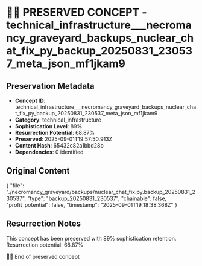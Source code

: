 # 🏴‍☠️ PRESERVED CONCEPT - technical_infrastructure___necromancy_graveyard_backups_nuclear_chat_fix_py_backup_20250831_230537_meta_json_mf1jkam9

## Preservation Metadata
- **Concept ID**: technical_infrastructure___necromancy_graveyard_backups_nuclear_chat_fix_py_backup_20250831_230537_meta_json_mf1jkam9
- **Category**: technical_infrastructure
- **Sophistication Level**: 89%
- **Resurrection Potential**: 68.87%
- **Preserved**: 2025-09-01T19:57:50.913Z
- **Content Hash**: 65432c82a1bbd28b
- **Dependencies**: 0 identified

## Original Content

{
  "file": "./necromancy_graveyard/backups/nuclear_chat_fix.py.backup_20250831_230537",
  "type": "backup_20250831_230537",
  "chainable": false,
  "profit_potential": false,
  "timestamp": "2025-09-01T19:18:38.368Z"
}

## Resurrection Notes
This concept has been preserved with 89% sophistication retention.
Resurrection potential: 68.87%

🏴‍☠️ End of preserved concept